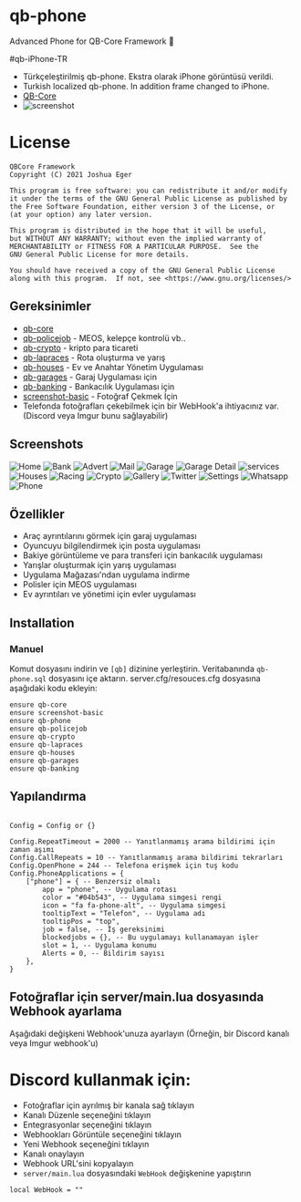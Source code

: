 # qb-phone
Advanced Phone for QB-Core Framework :iphone:

#qb-iPhone-TR
- Türkçeleştirilmiş qb-phone. Ekstra olarak iPhone görüntüsü verildi.
- Turkish localized qb-phone. In addition frame changed to iPhone.
- [QB-Core](https://github.com/qbcore-framework)
- ![screenshot](https://cdn.discordapp.com/attachments/1071872069115072604/1117991460340518962/image.png)

# License

    QBCore Framework
    Copyright (C) 2021 Joshua Eger

    This program is free software: you can redistribute it and/or modify
    it under the terms of the GNU General Public License as published by
    the Free Software Foundation, either version 3 of the License, or
    (at your option) any later version.

    This program is distributed in the hope that it will be useful,
    but WITHOUT ANY WARRANTY; without even the implied warranty of
    MERCHANTABILITY or FITNESS FOR A PARTICULAR PURPOSE.  See the
    GNU General Public License for more details.

    You should have received a copy of the GNU General Public License
    along with this program.  If not, see <https://www.gnu.org/licenses/>

## Gereksinimler
- [qb-core](https://github.com/qbcore-framework/qb-core)
- [qb-policejob](https://github.com/qbcore-framework/qb-policejob) - MEOS, kelepçe kontrolü vb..
- [qb-crypto](https://github.com/qbcore-framework/qb-crypto) - kripto para ticareti
- [qb-lapraces](https://github.com/qbcore-framework/qb-lapraces) - Rota oluşturma ve yarış
- [qb-houses](https://github.com/qbcore-framework/qb-houses) - Ev ve Anahtar Yönetim Uygulaması
- [qb-garages](https://github.com/qbcore-framework/qb-garages) - Garaj Uygulaması için
- [qb-banking](https://github.com/qbcore-framework/qb-banking) - Bankacılık Uygulaması için
- [screenshot-basic](https://github.com/citizenfx/screenshot-basic) - Fotoğraf Çekmek İçin
- Telefonda fotoğrafları çekebilmek için bir WebHook'a ihtiyacınız var.(Discord veya Imgur bunu sağlayabilir)


## Screenshots
![Home](https://cdn.discordapp.com/attachments/1015405908223860836/1118692592599703642/image.png)
![Bank](https://cdn.discordapp.com/attachments/1015405908223860836/1118692973790625952/image.png)
![Advert](https://media.discordapp.net/attachments/1015405908223860836/1118693103864381510/image.png)
![Mail](https://cdn.discordapp.com/attachments/1015405908223860836/1118693230163279912/image.png)
![Garage](https://cdn.discordapp.com/attachments/1015405908223860836/1118693339315851314/image.png)
![Garage Detail](https://cdn.discordapp.com/attachments/1015405908223860836/1118693498602922125/image.png)
![services](https://cdn.discordapp.com/attachments/1015405908223860836/1118693612079808522/image.png)
![Houses](https://cdn.discordapp.com/attachments/1015405908223860836/1118693754388353124/image.png)
![Racing](https://cdn.discordapp.com/attachments/1015405908223860836/1118693849204801666/image.png)
![Crypto](https://cdn.discordapp.com/attachments/1015405908223860836/1118694029148819588/image.png)
![Gallery](https://cdn.discordapp.com/attachments/1015405908223860836/1118694118877573140/image.png)
![Twitter](https://cdn.discordapp.com/attachments/1015405908223860836/1118694277334179910/image.png)
![Settings](https://cdn.discordapp.com/attachments/1015405908223860836/1118694445873889330/image.png)
![Whatsapp](https://cdn.discordapp.com/attachments/1015405908223860836/1118694602258530364/image.png)
![Phone](https://cdn.discordapp.com/attachments/1015405908223860836/1118694686903783444/image.png)

## Özellikler
- Araç ayrıntılarını görmek için garaj uygulaması
- Oyuncuyu bilgilendirmek için posta uygulaması
- Bakiye görüntüleme ve para transferi için bankacılık uygulaması
- Yarışlar oluşturmak için yarış uygulaması
- Uygulama Mağazası'ndan uygulama indirme
- Polisler için MEOS uygulaması
- Ev ayrıntıları ve yönetimi için evler uygulaması

## Installation
### Manuel
Komut dosyasını indirin ve `[qb]` dizinine yerleştirin.
Veritabanında `qb-phone.sql` dosyasını içe aktarın.
server.cfg/resouces.cfg dosyasına aşağıdaki kodu ekleyin:
```
ensure qb-core
ensure screenshot-basic
ensure qb-phone
ensure qb-policejob
ensure qb-crypto
ensure qb-lapraces
ensure qb-houses
ensure qb-garages
ensure qb-banking
```

## Yapılandırma
```

Config = Config or {}

Config.RepeatTimeout = 2000 -- Yanıtlanmamış arama bildirimi için zaman aşımı
Config.CallRepeats = 10 -- Yanıtlanmamış arama bildirimi tekrarları
Config.OpenPhone = 244 -- Telefona erişmek için tuş kodu
Config.PhoneApplications = {
    ["phone"] = { -- Benzersiz olmalı
        app = "phone", -- Uygulama rotası
        color = "#04b543", -- Uygulama simgesi rengi
        icon = "fa fa-phone-alt", -- Uygulama simgesi
        tooltipText = "Telefon", -- Uygulama adı
        tooltipPos = "top",
        job = false, -- İş gereksinimi
        blockedjobs = {}, -- Bu uygulamayı kullanamayan işler
        slot = 1, -- Uygulama konumu
        Alerts = 0, -- Bildirim sayısı
    },
}
```
## Fotoğraflar için server/main.lua dosyasında Webhook ayarlama
Aşağıdaki değişkeni Webhook'unuza ayarlayın (Örneğin, bir Discord kanalı veya Imgur webhook'u)

# Discord kullanmak için:
- Fotoğraflar için ayrılmış bir kanala sağ tıklayın
- Kanalı Düzenle seçeneğini tıklayın
- Entegrasyonlar seçeneğini tıklayın
- Webhookları Görüntüle seçeneğini tıklayın
- Yeni Webhook seçeneğini tıklayın
- Kanalı onaylayın
- Webhook URL'sini kopyalayın
- `server/main.lua` dosyasındaki `WebHook` değişkenine yapıştırın
```
local WebHook = ""
```
